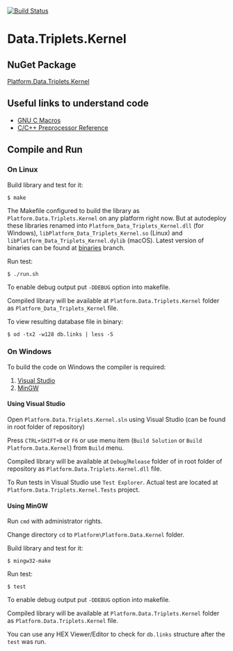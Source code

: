 [![Build Status](https://travis-ci.com/linksplatform/Data.Triplets.Kernel.svg?branch=master)](https://travis-ci.com/linksplatform/Data.Triplets.Kernel)

# Data.Triplets.Kernel

## NuGet Package

[Platform.Data.Triplets.Kernel](https://www.nuget.org/packages/Platform.Data.Triplets.Kernel)

## Useful links to understand code
* [GNU C Macros](https://gcc.gnu.org/onlinedocs/cpp/Macros.html#Macros)
* [C/C++ Preprocessor Reference](https://docs.microsoft.com/en-us/cpp/preprocessor/c-cpp-preprocessor-reference?view=vs-2019)

## Compile and Run

### On Linux

Build library and test for it:
```
$ make
```

The Makefile configured to build the library as `Platform.Data.Triplets.Kernel` on any platform right now. But at autodeploy these libraries renamed into `Platform_Data_Triplets_Kernel.dll` (for Windows), `libPlatform_Data_Triplets_Kernel.so` (Linux) and `libPlatform_Data_Triplets_Kernel.dylib` (macOS). Latest version of binaries can be found at [binaries](https://github.com/linksplatform/Data.Triplets.Kernel/tree/binaries) branch.

Run test:
```
$ ./run.sh
```

To enable debug output put `-DDEBUG` option into makefile.

Compiled library will be available at `Platform.Data.Triplets.Kernel` folder as `Platform_Data_Triplets_Kernel` file.

To view resulting database file in binary:
```
$ od -tx2 -w128 db.links | less -S
```

### On Windows

To build the code on Windows the compiler is required:

1. [Visual Studio](https://visualstudio.microsoft.com/vs)
2. [MinGW](http://www.mingw.org)

#### Using Visual Studio

Open `Platform.Data.Triplets.Kernel.sln` using Visual Studio (can be found in root folder of repository)

Press `CTRL+SHIFT+B` or `F6` or use menu item (`Build Solution` or `Build Platform.Data.Kernel`) from `Build` menu.

Compiled library will be available at `Debug`/`Release` folder of in root folder of repository as `Platform.Data.Triplets.Kernel.dll` file.

To Run tests in Visual Studio use `Test Explorer`. Actual test are located at `Platform.Data.Triplets.Kernel.Tests` project.

#### Using MinGW

Run `cmd` with administrator rights.

Change directory `cd` to `Platform\Platform.Data.Kernel` folder.

Build library and test for it:
```
$ mingw32-make
```

Run test:
```
$ test
```

To enable debug output put `-DDEBUG` option into makefile.

Compiled library will be available at `Platform.Data.Triplets.Kernel` folder as `Platform.Data.Triplets.Kernel` file.

You can use any HEX Viewer/Editor to check for `db.links` structure after the `test` was run.
